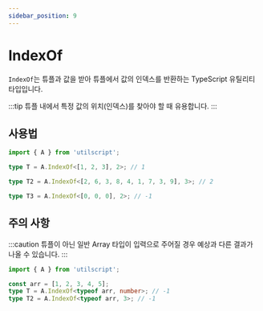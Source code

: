 ```yaml
---
sidebar_position: 9
---
```


# IndexOf

`IndexOf`는 튜플과 값을 받아 튜플에서 값의 인덱스를 반환하는 TypeScript 유틸리티 타입입니다.

:::tip
튜플 내에서 특정 값의 위치(인덱스)를 찾아야 할 때 유용합니다.
:::

## 사용법

```ts
import { A } from 'utilscript';

type T = A.IndexOf<[1, 2, 3], 2>; // 1

type T2 = A.IndexOf<[2, 6, 3, 8, 4, 1, 7, 3, 9], 3>; // 2

type T3 = A.IndexOf<[0, 0, 0], 2>; // -1
```

## 주의 사항

:::caution
튜플이 아닌 일반 Array 타입이 입력으로 주어질 경우 예상과 다른 결과가 나올 수 있습니다.
:::

```ts
import { A } from 'utilscript';

const arr = [1, 2, 3, 4, 5];
type T = A.IndexOf<typeof arr, number>; // -1
type T2 = A.IndexOf<typeof arr, 3>; // -1
```
